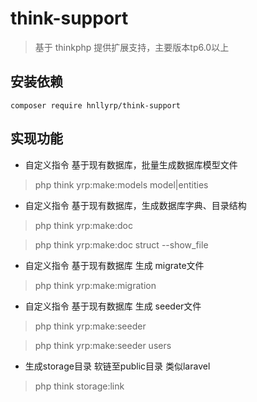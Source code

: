 # think-support

> 基于 thinkphp 提供扩展支持，主要版本tp6.0以上

## 安装依赖
```
composer require hnllyrp/think-support
```


## 实现功能

- 自定义指令 基于现有数据库，批量生成数据库模型文件
> php think yrp:make:models model|entities


- 自定义指令 基于现有数据库，生成数据库字典、目录结构
> php think yrp:make:doc

> php think yrp:make:doc struct --show_file


- 自定义指令 基于现有数据库 生成 migrate文件
> php think yrp:make:migration


- 自定义指令 基于现有数据库 生成 seeder文件
> php think yrp:make:seeder

> php think yrp:make:seeder users


- 生成storage目录 软链至public目录 类似laravel
> php think storage:link



